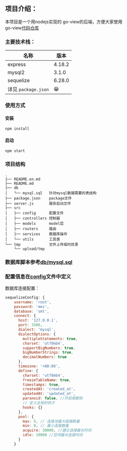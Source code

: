 ## 项目介绍：
本项目是一个用nodejs实现的 go-view的后端，方便大家使用<br />
go-view[代码仓库](https://gitee.com/dromara/go-view)

### 主要技术栈：
| 名称                | 版本    |
| ------------------- | ------ |
| express             | 4.18.2 |
| mysql2              | 3.1.0  |
| sequelize           | 6.28.0 |
| 详见 `package.json`  | 😁     |

### 使用方式
#### 安装
```
npm install
```
#### 启动
```
npm start
```

### 项目结构
```
.
├── README.en.md
├── README.md
├── db
│   └── mysql.sql   针对mysql数据需要的表结构
├── package.json    package文件
├── server.js       服务启动文件
├── src
│   ├── config      配置文件
│   ├── controllers 控制器
│   ├── models      model层
│   ├── routers     路由
│   ├── services    数据库操作
│   └── utils       工具类
└── tmp             文件上传临时目录
    └── upload/tmp
```
### 数据库脚本参考[db/mysql.sql](db/mysql.sql)

### 配置信息在[config](src/config/index.js)文件中定义
数据库连接配置：
```javascript
sequelizeConfig: {
    username: 'root',
    password: 'mes',
    database: 'smt',
    connect: {
      host: '127.0.0.1',
      port: 3306,
      dialect: 'mysql',
      dialectOptions: {
        multipleStatements: true,
        charset: 'utf8mb4',
        supportBigNumbers: true,
        bigNumberStrings: true,
        decimalNumbers: true
      },
      timezone: '+08:00',
      define: {
        charset: 'utf8mb4',
        freezeTableName: true,
        timestamps: true,
        createdAt: 'created_at',
        updatedAt: 'updated_at',
        paranoid: false, //开启假删除
        // 定义全局的钩子
        hooks: {}
      },
      pool: {
        max: 5, // 连接池最大链接数量
        min: 0, // 最小连接数量
        acquire: 30000, //建立连接最长时间
        idle: 10000 //空闲最长连接时间
      }
    }
```